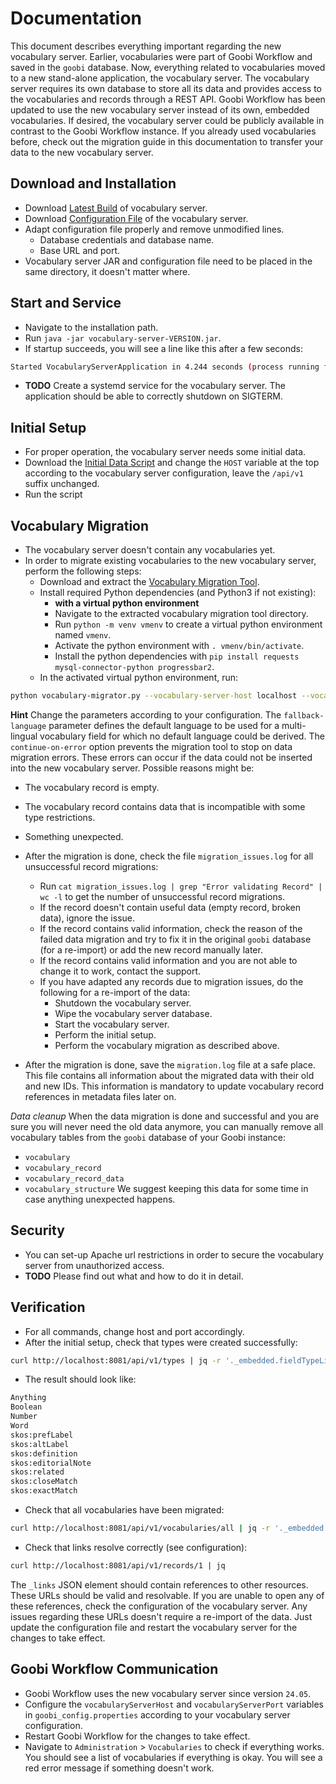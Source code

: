 # Documentation
This document describes everything important regarding the new vocabulary server. Earlier, vocabularies were part of Goobi Workflow and saved in the `goobi` database. Now, everything related to vocabularies moved to a new stand-alone application, the vocabulary server. The vocabulary server requires its own database to store all its data and provides access to the vocabularies and records through a REST API. Goobi Workflow has been updated to use the new vocabulary server instead of its own, embedded vocabularies. If desired, the vocabulary server could be publicly available in contrast to the Goobi Workflow instance. If you already used vocabularies before, check out the migration guide in this documentation to transfer your data to the new vocabulary server.

## Download and Installation
- Download [Latest Build](https://jenkins.intranda.com/job/intranda/job/vocabulary-server/job/develop/lastSuccessfulBuild/artifact/module-core/target/) of vocabulary server.
- Download [Configuration File](https://jenkins.intranda.com/job/intranda/job/vocabulary-server/job/develop/lastSuccessfulBuild/artifact/module-core/src/main/resources/application.properties) of the vocabulary server.
- Adapt configuration file properly and remove unmodified lines.
    - Database credentials and database name.
    - Base URL and port.
- Vocabulary server JAR and configuration file need to be placed in the same directory, it doesn't matter where.

## Start and Service
- Navigate to the installation path.
- Run `java -jar vocabulary-server-VERSION.jar`.
- If startup succeeds, you will see a line like this after a few seconds:
```bash
Started VocabularyServerApplication in 4.244 seconds (process running for 4.581)
```
- **TODO** Create a systemd service for the vocabulary server. The application should be able to correctly shutdown on SIGTERM.

## Initial Setup
- For proper operation, the vocabulary server needs some initial data.
- Download the [Initial Data Script](https://jenkins.intranda.com/job/intranda/job/vocabulary-server/job/develop/lastSuccessfulBuild/artifact/install/default_setup.sh) and change the `HOST` variable at the top according to the vocabulary server configuration, leave the `/api/v1` suffix unchanged.
- Run the script

## Vocabulary Migration
- The vocabulary server doesn't contain any vocabularies yet.
- In order to migrate existing vocabularies to the new vocabulary server, perform the following steps:
    - Download and extract the [Vocabulary Migration Tool](https://jenkins.intranda.com/job/intranda/job/vocabulary-server/job/develop/lastSuccessfulBuild/artifact/migration/*zip*/migration.zip).
    - Install required Python dependencies (and Python3 if not existing):
        - **with a virtual python environment**
        - Navigate to the extracted vocabulary migration tool directory.
        - Run `python -m venv vmenv` to create a virtual python environment named `vmenv`.
        - Activate the python environment with `. vmenv/bin/activate`.
        - Install the python dependencies with `pip install requests mysql-connector-python progressbar2`.
    - In the activated virtual python environment, run:
```bash
python vocabulary-migrator.py --vocabulary-server-host localhost --vocabulary-server-port 8081 --goobi-database-host localhost --goobi-database-port 3306 --goobi-database-name goobi --goobi-database-user goobi --goobi-database-password goobi --continue-on-error --fallback-language eng
```
**Hint** Change the parameters according to your configuration. The `fallback-language` parameter defines the default language to be used for a multi-lingual vocabulary field for which no default language could be derived. The `continue-on-error` option prevents the migration tool to stop on data migration errors. These errors can occur if the data could not be inserted into the new vocabulary server. Possible reasons might be:
- The vocabulary record is empty.
- The vocabulary record contains data that is incompatible with some type restrictions.
- Something unexpected.

- After the migration is done, check the file `migration_issues.log` for all unsuccessful record migrations:
    - Run `cat migration_issues.log | grep "Error validating Record" | wc -l` to get the number of unsuccessful record migrations.
    - If the record doesn't contain useful data (empty record, broken data), ignore the issue.
    - If the record contains valid information, check the reason of the failed data migration and try to fix it in the original `goobi` database (for a re-import) or add the new record manually later.
    - If the record contains valid information and you are not able to change it to work, contact the support.
    - If you have adapted any records due to migration issues, do the following for a re-import of the data:
        - Shutdown the vocabulary server.
        - Wipe the vocabulary server database.
        - Start the vocabulary server.
        - Perform the initial setup.
        - Perform the vocabulary migration as described above.
- After the migration is done, save the `migration.log` file at a safe place. This file contains all information about the migrated data with their old and new IDs. This information is mandatory to update vocabulary record references in metadata files later on.

*Data cleanup* When the data migration is done and successful and you are sure you will never need the old data anymore, you can manually remove all vocabulary tables from the `goobi` database of your Goobi instance:
- `vocabulary`
- `vocabulary_record`
- `vocabulary_record_data`
- `vocabulary_structure`
  We suggest keeping this data for some time in case anything unexpected happens.

## Security
- You can set-up Apache url restrictions in order to secure the vocabulary server from unauthorized access.
- **TODO** Please find out what and how to do it in detail.

## Verification
- For all commands, change host and port accordingly.
- After the initial setup, check that types were created successfully:
```bash
curl http://localhost:8081/api/v1/types | jq -r '._embedded.fieldTypeList[] .name'
```
- The result should look like:
```bash
Anything
Boolean
Number
Word
skos:prefLabel
skos:altLabel
skos:definition
skos:editorialNote
skos:related
skos:closeMatch
skos:exactMatch
```

- Check that all vocabularies have been migrated:
```bash
curl http://localhost:8081/api/v1/vocabularies/all | jq -r '._embedded.vocabularyList[] .name'                
```

- Check that links resolve correctly (see configuration):
```bash
curl http://localhost:8081/api/v1/records/1 | jq
```
The `_links` JSON element should contain references to other resources. These URLs should be valid and resolvable. If you are unable to open any of these references, check the configuration of the vocabulary server. Any issues regarding these URLs doesn't require a re-import of the data. Just update the configuration file and restart the vocabulary server for the changes to take effect.

## Goobi Workflow Communication
- Goobi Workflow uses the new vocabulary server since version `24.05`.
- Configure the `vocabularyServerHost` and `vocabularyServerPort` variables in `goobi_config.properties` according to your vocabulary server configuration.
- Restart Goobi Workflow for the changes to take effect.
- Navigate to `Administration` > `Vocabularies` to check if everything works. You should see a list of vocabularies if everything is okay. You will see a red error message if something doesn't work.